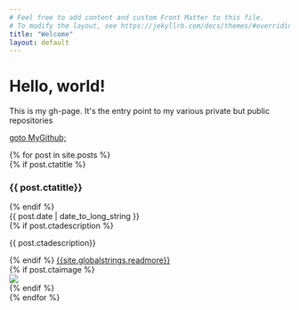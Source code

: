 ```yaml
---
# Feel free to add content and custom Front Matter to this file.
# To modify the layout, see https://jekyllrb.com/docs/themes/#overriding-theme-defaults
title: "Welcome"
layout: default
---
```


<div class="jumbotron contribution">
  <div class="container">
  <h1 class="display-4">Hello, world!</h1>
  <p>This is my gh-page. It's the entry point to my various private but public repositories</p>
  <p>
  <a class="btn btn-primary btn-lg" href="{{ site.social_links.github}}" role="button">
  goto MyGithub;
  </a>
  </p>
  </div>
</div>

<div class="card-container">
  {% for post in site.posts %}
  <div class="card py-4">
    <div class="row no-gutters">
    <div class="col-md-6">
      <div class="card-body">
      {% if post.ctatitle %}
        <h3 class="card-title">{{ post.ctatitle}}</h3>
      {% endif %}
      <div class="mb-1 text-muted">{{ post.date | date_to_long_string }}</div>
      {% if post.ctadescription %}
        <p class="card-text">{{ post.ctadescription}}</p>
      {% endif %}
      <a href="{{ post.url }}" class="btn btn-primary">{{site.globalstrings.readmore}}</a>
      </div>
      </div>
      {% if post.ctaimage %}
      <div class="col-md-6 d-flex justify-content-center">
      <img src="{{post.ctaimage}}"/>
      </div>
      {% endif %}
    </div>
  </div>
  {% endfor %}
</div>